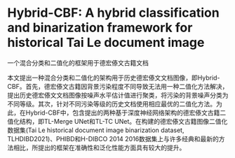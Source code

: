 # Hybrid-CBF: A hybrid classification and binarization framework for historical Tai Le document image
一个混合分类和二值化的框架用于德宏傣文古籍文档

本文提出一种混合分类和二值化的架构用于历史德宏傣文文档图像，即Hybrid-CBF。首先，德宏傣文古籍因背景污染程度不同导致无法用一种二值化方法解决，提出历史德宏傣文文档图像按噪声水平估计值进行聚类，将污染的背景噪声分类为不同等级。其次，针对不同污染等级的历史文档使用相应最优的二值化方法。为此，在Hybrid-CBF中，包含提出的两种基于深度神经网络架构的德宏傣文古籍二值化结构，即TL-Merge UNet和TL-TC UNet。在构建的德宏傣文古籍图像二值化数据集(Tai Le historical document image binarization dataset, TLHDIBD2021)、PHIBD和H-DIBCO 2014 2016数据集上与许多经典和最新的方法相比，所提出的框架在准确性和泛化性能方面具有较大的提升。
